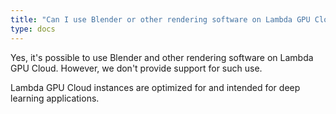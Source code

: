 ```yaml
---
title: "Can I use Blender or other rendering software on Lambda GPU Cloud?"
type: docs
---
```


Yes, it's possible to use Blender and other rendering software on Lambda GPU
Cloud. However, we don't provide support for such use.

Lambda GPU Cloud instances are optimized for and intended for deep learning
applications.
